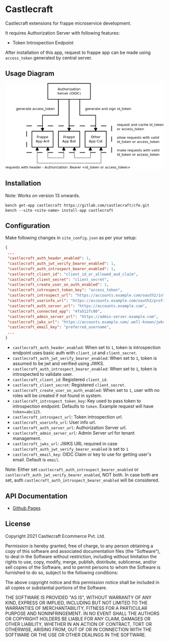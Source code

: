 # Castlecraft

Castlecraft extensions for frappe microservice development.

It requires Authorization Server with following features:

- Token Introspection Endpoint

After installation of this app, request to frappe app can be made using `access_token` generated by central server.

## Usage Diagram

![Usage Diagram](diagrams/diagram.png)

## Installation

Note: Works on version 13 onwards.

```shell
bench get-app castlecraft https://gitlab.com/castlecraft/cfe.git
bench --site <site-name> install-app castlecraft
```

## Configuration

Make following changes in `site_config.json` as per your setup:

```json
{
 ...
 "castlecraft_auth_header_enabled": 1,
 "castlecraft_auth_jwt_verify_bearer_enabled": 1,
 "castlecraft_auth_introspect_bearer_enabled": 1,
 "castlecraft_client_id": "client_id_or_allowed_aud_claim",
 "castlecraft_client_secret": "client_secret",
 "castlecraft_create_user_on_auth_enabled": 1,
 "castlecraft_introspect_token_key": "access_token",
 "castlecraft_introspect_url": "https://accounts.example.com/oauth2/introspection",
 "castlecraft_userinfo_url": "https://accounts.example.com/oauth2/profile",
 "castlecraft_auth_server_url": "https://accounts.example.com",
 "castlecraft_connected_app": "4fa512fc00",
 "castlecraft_admin_server_url": "https://admin-server.example.com",
 "castlecraft_jwks_url": "https://accounts.example.com/.well-known/jwks",
 "castlecraft_email_key": "preferred_username",
 ...
}
```

- `castlecraft_auth_header_enabled`: When set to `1`, token is introspection endpoint uses basic auth with `client_id` and `client_secret`.
- `castlecraft_auth_jwt_verify_bearer_enabled`: When set to `1`, token is assumed to be jwt and verified using JWKS.
- `castlecraft_auth_introspect_bearer_enabled`: When set to `1`, token is introspected to validate user.
- `castlecraft_client_id`: Registered `client_id`.
- `castlecraft_client_secret`: Registered `client_secret`.
- `castlecraft_create_user_on_auth_enabled`: When set to `1`, user with no roles will be created if not found in system.
- `castlecraft_introspect_token_key`: Key used to pass token to introspection endpoint. Defaults to `token`. Example request will have `token=abc123`.
- `castlecraft_introspect_url`: Token introspection url.
- `castlecraft_userinfo_url`: User info url.
- `castlecraft_auth_server_url`: Authorization Server url.
- `castlecraft_admin_server_url`: Admin Server url for tenant management.
- `castlecraft_jwks_url`: JWKS URL required in case `castlecraft_auth_jwt_verify_bearer_enabled` is set to `1`
- `castlecraft_email_key`: OIDC Claim or key to use for getting user's email. Default is `email`.

Note: Either set `castlecraft_auth_introspect_bearer_enabled` or `castlecraft_auth_jwt_verify_bearer_enabled`, NOT both. In case both are set, auth `castlecraft_auth_introspect_bearer_enabled` will be considered.

## API Documentation

- [Github Pages](http://castlecraft.github.io/cfe)

## License

Copyright 2021 Castlecraft Ecommerce Pvt. Ltd.

Permission is hereby granted, free of charge, to any person obtaining a copy of this software and associated documentation files (the "Software"), to deal in the Software without restriction, including without limitation the rights to use, copy, modify, merge, publish, distribute, sublicense, and/or sell copies of the Software, and to permit persons to whom the Software is furnished to do so, subject to the following conditions:

The above copyright notice and this permission notice shall be included in all copies or substantial portions of the Software.

THE SOFTWARE IS PROVIDED "AS IS", WITHOUT WARRANTY OF ANY KIND, EXPRESS OR IMPLIED, INCLUDING BUT NOT LIMITED TO THE WARRANTIES OF MERCHANTABILITY, FITNESS FOR A PARTICULAR PURPOSE AND NONINFRINGEMENT. IN NO EVENT SHALL THE AUTHORS OR COPYRIGHT HOLDERS BE LIABLE FOR ANY CLAIM, DAMAGES OR OTHER LIABILITY, WHETHER IN AN ACTION OF CONTRACT, TORT OR OTHERWISE, ARISING FROM, OUT OF OR IN CONNECTION WITH THE SOFTWARE OR THE USE OR OTHER DEALINGS IN THE SOFTWARE.
